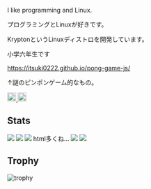 I like programming and Linux.

プログラミングとLinuxが好きです。

KryptonというLinuxディストロを開発しています。

小学六年生です

https://itsuki0222.github.io/pong-game-js/

↑謎のピンポンゲーム的なもの。

<p align="left">
  <a href="https://github.com/Itsuki0222">
    <img height="20" src="https://komarev.com/ghpvc/?username=Itsuki0222" />
  </a>
  <a href="https://github.com/Itsuki0222">
    <img height="20" src="https://img.shields.io/github/followers/Itsuki0222?label=follow&logo=github&style=flat" />
  </a>
</p>

## Stats
![](http://github-profile-summary-cards.vercel.app/api/cards/profile-details?username=Itsuki0222&theme=gruvbox)
![](http://github-profile-summary-cards.vercel.app/api/cards/repos-per-language?username=Itsuki0222&theme=gruvbox)
![](http://github-profile-summary-cards.vercel.app/api/cards/most-commit-language?username=Itsuki0222&theme=gruvbox)
html多くね...
![](http://github-profile-summary-cards.vercel.app/api/cards/stats?username=Itsuki0222&theme=gruvbox)
![](http://github-profile-summary-cards.vercel.app/api/cards/productive-time?username=Itsuki0222&theme=gruvbox&utcOffset=9)

## Trophy
![trophy](https://github-profile-trophy.vercel.app/?username=Itsuki0222&theme=gruvbox)
